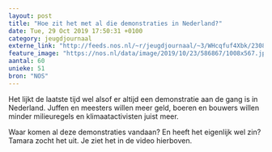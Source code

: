 ```yaml
---
layout: post
title: "Hoe zit het met al die demonstraties in Nederland?"
date: Tue, 29 Oct 2019 17:50:31 +0100
category: jeugdjournaal
externe_link: "http://feeds.nos.nl/~r/jeugdjournaal/~3/WHcqfuf4Xbk/2308190"
feature_image: "https://nos.nl/data/image/2019/10/23/586867/1008x567.jpg"
aantal: 60
unieke: 51
bron: "NOS"
---
```


<p>Het lijkt de laatste tijd wel alsof er altijd een demonstratie aan de gang is in Nederland. Juffen en meesters willen meer geld, boeren en bouwers willen minder milieuregels en klimaatactivisten juist meer.</p>
<p>Waar komen al deze demonstraties vandaan? En heeft het eigenlijk wel zin? Tamara zocht het uit. Je ziet het in de video hierboven.</p><img src="http://feeds.feedburner.com/~r/jeugdjournaal/~4/WHcqfuf4Xbk" height="1" width="1" alt=""/>
